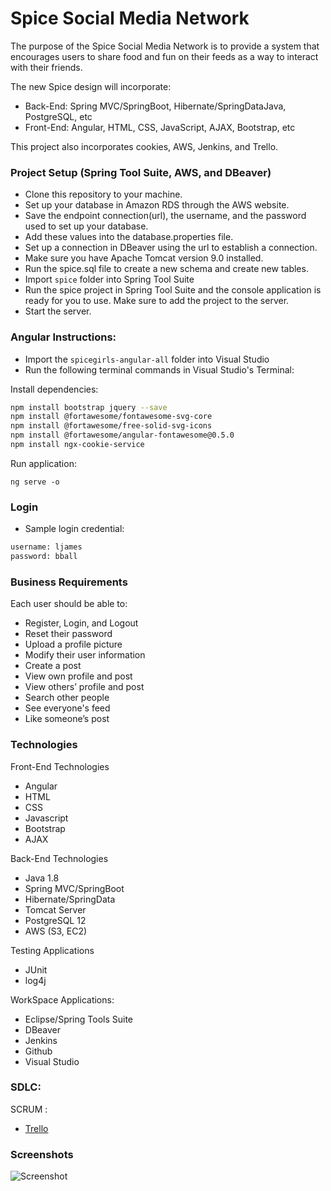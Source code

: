# Spice Social Media Network

The purpose of the Spice Social Media Network is to provide a system that encourages users to share food and fun on their feeds as a way to interact with their friends.

The new Spice design will incorporate:
- Back-End: Spring MVC/SpringBoot, Hibernate/SpringDataJava, PostgreSQL, etc
- Front-End: Angular, HTML, CSS, JavaScript, AJAX, Bootstrap, etc

This project also incorporates cookies, AWS, Jenkins, and Trello.

### Project Setup (Spring Tool Suite, AWS, and DBeaver)
- Clone this repository to your machine.
- Set up your database in Amazon RDS through the AWS website.
- Save the endpoint connection(url), the username, and the password used to set up your database.
- Add these values into the database.properties file.
- Set up a connection in DBeaver using the url to establish a connection.
- Make sure you have Apache Tomcat version 9.0 installed.
- Run the spice.sql file to create a new schema and create new tables.
- Import `spice` folder into Spring Tool Suite
- Run the spice project in Spring Tool Suite and the console application is ready for you to use. Make sure to add the project to the server.
- Start the server.

### Angular Instructions:

- Import the `spicegirls-angular-all` folder into Visual Studio
- Run the following terminal commands in Visual Studio's Terminal:

Install dependencies:

```sh
npm install bootstrap jquery --save
npm install @fortawesome/fontawesome-svg-core
npm install @fortawesome/free-solid-svg-icons
npm install @fortawesome/angular-fontawesome@0.5.0
npm install ngx-cookie-service
```
Run application:

`ng serve -o`

### Login
- Sample login credential:

```sh
username: ljames
password: bball
```

### Business Requirements
Each user should be able to:
- Register, Login, and Logout
- Reset their password
- Upload a profile picture
- Modify their user information
- Create a post
- View own profile and post
- View others’ profile and post
- Search other people
- See everyone's feed
- Like someone’s post

### Technologies
Front-End Technologies
- Angular
- HTML
- CSS
- Javascript
- Bootstrap
- AJAX

Back-End Technologies
- Java 1.8
- Spring MVC/SpringBoot
- Hibernate/SpringData
- Tomcat Server
- PostgreSQL 12
- AWS (S3, EC2)

Testing Applications
- JUnit
- log4j 

WorkSpace Applications:
- Eclipse/Spring Tools Suite
- DBeaver
- Jenkins
- Github
- Visual Studio

### SDLC:
SCRUM : 
- [Trello](https://trello.com/b/M0AWhrYz/spice-girlz)

### Screenshots

![Screenshot](docs/img/profile.png)



